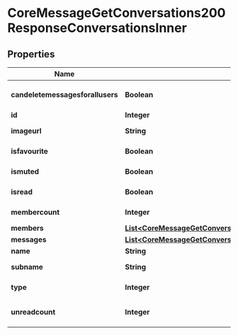 

# CoreMessageGetConversations200ResponseConversationsInner


## Properties

| Name | Type | Description | Notes |
|------------ | ------------- | ------------- | -------------|
|**candeletemessagesforallusers** | **Boolean** | If the user can delete messages in the conversation for all users |  [optional] |
|**id** | **Integer** | The conversation id |  [optional] |
|**imageurl** | **String** | A link to the conversation picture, if set |  [optional] |
|**isfavourite** | **Boolean** | If the user marked this conversation as a favourite |  [optional] |
|**ismuted** | **Boolean** | If the user muted this conversation |  [optional] |
|**isread** | **Boolean** | If the user has read all messages in the conversation |  [optional] |
|**membercount** | **Integer** | Total number of conversation members |  [optional] |
|**members** | [**List&lt;CoreMessageGetConversationBetweenUsers200ResponseMembersInner&gt;**](CoreMessageGetConversationBetweenUsers200ResponseMembersInner.md) |  |  [optional] |
|**messages** | [**List&lt;CoreMessageGetConversationBetweenUsers200ResponseMessagesInner&gt;**](CoreMessageGetConversationBetweenUsers200ResponseMessagesInner.md) |  |  [optional] |
|**name** | **String** | The conversation name, if set |  [optional] |
|**subname** | **String** | A subtitle for the conversation name, if set |  [optional] |
|**type** | **Integer** | The type of the conversation (1&#x3D;individual,2&#x3D;group,3&#x3D;self) |  [optional] |
|**unreadcount** | **Integer** | The number of unread messages in this conversation |  [optional] |



